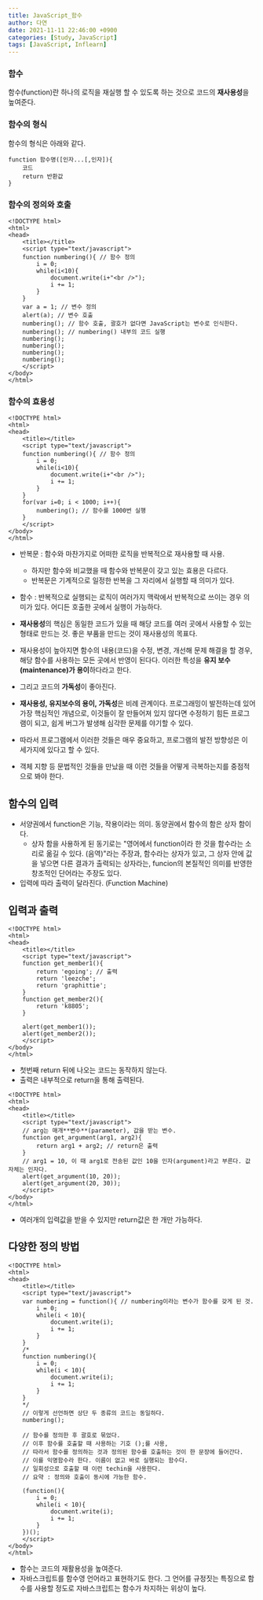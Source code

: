 ```yaml
---
title: JavaScript_함수
author: 다연
date: 2021-11-11 22:46:00 +0900
categories: [Study, JavaScript]
tags: [JavaScript, Inflearn]
---
```

### 함수
함수(function)란 하나의 로직을 재실행 할 수 있도록 하는 것으로 코드의 **재사용성**을 높여준다.

### 함수의 형식
함수의 형식은 아래와 같다.  
```
function 함수명([인자...[,인자]){
	코드
	return 반환값
}
```
### 함수의 정의와 호출
```
<!DOCTYPE html>
<html>
<head>
	<title></title>
	<script type="text/javascript">
	function numbering(){ // 함수 정의
		i = 0;
		while(i<10){
			document.write(i+"<br />");
			i += 1;
		}
	} 
	var a = 1; // 변수 정의
	alert(a); // 변수 호출
	numbering(); // 함수 호출, 괄호가 없다면 JavaScript는 변수로 인식한다.
	numbering(); // numbering() 내부의 코드 실행 
	numbering();
	numbering();
	numbering();
	numbering();
	</script>
</body>
</html>
```
### 함수의 효용성
```
<!DOCTYPE html>
<html>
<head>
	<title></title>
	<script type="text/javascript">
	function numbering(){ // 함수 정의
		i = 0;
		while(i<10){
			document.write(i+"<br />");
			i += 1;
		}
	} 
	for(var i=0; i < 1000; i++){ 
		numbering(); // 함수를 1000번 실행
	}
	</script>
</body>
</html>
```
- 반복문 : 함수와 마찬가지로 어떠한 로직을 반복적으로 재사용할 때 사용.
	- 하지만 함수와 비교했을 때 함수와 반복문이 갖고 있는 효용은 다르다.
	- 반복문은 기계적으로 일정한 반복을 그 자리에서 실행할 때 의미가 있다.
- 함수 : 반복적으로 실행되는 로직이 여러가지 맥락에서 반복적으로 쓰이는 경우 의미가 있다. 어디든 호출한 곳에서 실행이 가능하다.


- **재사용성**의 핵심은 동일한 코드가 있을 때 해당 코드를 여러 곳에서 사용할 수 있는 형태로 만드는 것. 좋은 부품을 만드는 것이 재사용성의 목표다.
- 재사용성이 높아지면  함수의 내용(코드)을 수정, 변경, 개선해 문제 해결을 할 경우, 해당 함수를 사용하는 모든 곳에서 반영이 된다다. 이러한 특성을 **유지 보수(maintenance)가 용이**하다라고 한다.
- 그리고 코드의 **가독성**이 좋아진다.
- **재사용성, 유지보수의 용이, 가독성**은 비례 관계이다. 프로그래밍이 발전하는데 있어 가장 핵심적인 개념으로, 이것들이 잘 만들어져 있지 않다면 수정하기 힘든 프로그램이 되고, 쉽게 버그가 발생해 심각한 문제를 야기할 수 있다. 
- 따라서 프로그램에서 이러한 것들은 매우 중요하고, 프로그램의 발전 방향성은 이 세가지에 있다고 할 수 있다.
- 객체 지향 등 문법적인 것들을 만났을 때 이런 것들을 어떻게 극복하는지를 중점적으로 봐야 한다.

## 함수의 입력
- 서양권에서 function은 기능, 작용이라는 의미. 동양권에서 함수의 함은 상자 함이다.
	- 상자 함을 사용하게 된 동기로는 "영어에서 function이라 한 것을 함수라는 소리로 옮길 수 있다. (음역)"라는 주장과, 함수라는 상자가 있고, 그 상자 안에 값을 넣으면 다른 결과가 출력되는 상자라는, funcion의 본질적인 의미를 반영한 창조적인 단어라는 주장도 있다. 
- 입력에 따라 출력이 달라진다. (Function Machine)

## 입력과 출력
```
<!DOCTYPE html>
<html>
<head>
	<title></title>
	<script type="text/javascript">
	function get_member1(){
		return 'egoing'; // 출력
		return 'leezche';
		return 'graphittie';
	}
	function get_member2(){
		return 'k8805';
	}
	
	alert(get_member1());
	alert(get_member2());
	</script>
</body>
</html>
```

- 첫번째 return 뒤에 나오는 코드는 동작하지 않는다. 
- 출력은 내부적으로 return을 통해 출력된다.

```
<!DOCTYPE html>
<html>
<head>
	<title></title>
	<script type="text/javascript">
	// arg는 매개**변수**(parameter), 값을 받는 변수.
	function get_argument(arg1, arg2){ 
		return arg1 + arg2; // return은 출력
	}
	// arg1 = 10, 이 때 arg1로 전송된 값인 10을 인자(argument)라고 부른다. 값 자체는 인자다.
	alert(get_argument(10, 20)); 
	alert(get_argument(20, 30));
	</script>
</body>
</html>
```
- 여러개의 입력값을 받을 수 있지만 return값은 한 개만 가능하다.

## 다양한 정의 방법
```
<!DOCTYPE html>
<html>
<head>
	<title></title>
	<script type="text/javascript">
	var numbering = function(){ // numbering이라는 변수가 함수를 갖게 된 것. 
		i = 0;
		while(i < 10){
			document.write(i);
			i += 1;
		}
	}
	/*
	function numbering(){
		i = 0;
		while(i < 10){
			document.write(i);
			i += 1;
		}
	}
	*/
	// 이렇게 선언하면 상단 두 종류의 코드는 동일하다.
	numbering();
	
	// 함수를 정의한 후 괄호로 묶었다.
	// 이후 함수를 호출할 때 사용하는 기호 ();를 사용,
	// 따라서 함수를 정의하는 것과 정의된 함수를 호출하는 것이 한 문장에 들어간다.
	// 이를 익명함수라 한다. 이름이 없고 바로 실행되는 함수다.
	// 일회성으로 호출할 때 이런 techin을 사용한다.
	// 요약 : 정의와 호출이 동시에 가능한 함수.
	
	(function(){
		i = 0;
		while(i < 10){
			document.write(i);
			i += 1;
		}
	})(); 
	</script>
</body>
</html>
```

- 함수는 코드의 재활용성을 높여준다.
- 자바스크립트를 함수영 언어라고 표현하기도 한다. 그 언어를 규정짓는 특징으로 함수를 사용할 정도로 자바스크립트는 함수가 차지하는 위상이 높다. 
